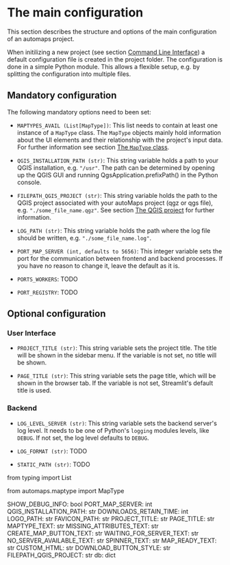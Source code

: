 # The main configuration

This section describes the structure and options of the main configuration of an 
automaps project.

When initilizing a new project (see section [Command Line Interface](user_guide/cli.md))
a default configuration file is created in the project folder. The configuration is done
in a simple Python module. This allows a flexible setup, e.g. by splitting the 
configuration into multiple files.

## Mandatory configuration

The following mandatory options need to been set:

* `MAPTYPES_AVAIL (List[MapType])`: This list needs to contain at least one instance of
a `MapType` class. The `MapType` objects mainly hold information about the UI elements
and their relationship with the project's input data. For further information see 
section [The `MapType` class](user_guide/map_type).

* `QGIS_INSTALLATION_PATH (str)`: This string variable holds a path to your QGIS installation, e.g. `"/usr"`. The path can be determined by opening up the QGIS GUI and 
running QgsApplication.prefixPath() in the Python console.

* `FILEPATH_QGIS_PROJECT (str)`: This string variable holds the path to the QGIS 
project associated with your autoMaps project (qgz or qgs file), e.g.
`"./some_file_name.qgz"`. See section [The QGIS project](user_guide/qgis_project.md)
for further information.

* `LOG_PATH (str)`: This string variable holds the path where the log file should be 
written, e.g. `"./some_file_name.log"`.

* `PORT_MAP_SERVER (int, defaults to 5656)`: This integer variable sets the port for
the communication between frontend and backend processes. If you have no reason to 
change it, leave the default as it is.

* `PORTS_WORKERS`: TODO

* `PORT_REGISTRY`: TODO

## Optional configuration
### User Interface
* `PROJECT_TITLE (str)`: This string variable sets the project title. The title will be
shown in the sidebar menu. If the variable is not set, no title will be shown.

* `PAGE_TITLE (str)`: This string variable sets the page title, which will be shown in
the browser tab. If the variable is not set, Streamlit's default title is used.

### Backend

* `LOG_LEVEL_SERVER (str)`: This string variable sets the backend server's log level.
It needs to be one of Python's `logging` modules levels, like `DEBUG`. If not set,
the log level defaults to `DEBUG`.

* `LOG_FORMAT (str)`: TODO

* `STATIC_PATH (str)`: TODO


from typing import List

from automaps.maptype import MapType

SHOW_DEBUG_INFO: bool
PORT_MAP_SERVER: int
QGIS_INSTALLATION_PATH: str
DOWNLOADS_RETAIN_TIME: int
LOGO_PATH: str
FAVICON_PATH: str
PROJECT_TITLE: str
PAGE_TITLE: str
MAPTYPE_TEXT: str
MISSING_ATTRIBUTES_TEXT: str
CREATE_MAP_BUTTON_TEXT: str
WAITING_FOR_SERVER_TEXT: str
NO_SERVER_AVAILABLE_TEXT: str
SPINNER_TEXT: str
MAP_READY_TEXT: str
CUSTOM_HTML: str
DOWNLOAD_BUTTON_STYLE: str
FILEPATH_QGIS_PROJECT: str
db: dict